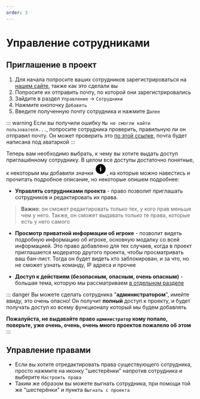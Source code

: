 ```yaml
---
order: 3
---
```


# Управление сотрудниками

## Приглашение в проект

1. Для начала попросите ваших сотрудников зарегистрироваться на [нашем сайте](https://rustapp.io/), также как это сделали вы
2. Попросите их отправить почту, по которой они зарегистрировались
3. Зайдите в раздел `Управление` -> `Сотрудники`
4. Нажмите кнопочку `Добавить`
5. Введите полученную почту сотрудника и нажмите `Далее`

::: warning
Если вы получили ошибку `Мы не смогли найти пользователя...`, попросите сотрудника проверить, правильную ли он отправил почту. Он может проверить это [по этой ссылке](https://rustapp.io/client/profile), почта будет написана под аватаркой
:::

Теперь вам необходимо выбрать, к чему вы хотите выдать доступ приглашённому сотруднику. В целом все доступы достаточно понятные, к некоторым мы добавили значки ![An image](/assets/icons/warning-circle.svg#icon), на которые можно навестись и прочитать подробное описание, но некоторые опишем подробнее:

* **Управлять сотрудниками проекта** - право позволит приглашать сотрудников и редактировать их права.  
> **Важно**: он сможет редактировать только тех, у кого прав меньше чем у него. Также, он сможет выдавать только те права, которые есть у него самого

* **Просмотр приватной информации об игроке** - позволит видеть подробную информацию об игроке, основную модалку со всей информацией. Это право добавлено для тех случаев, когда в проект приглашается модератор другого проекта, чтобы просматривать ваш бан-лист. Тогда он будет видеть кто заблокирован, и за что, но не сможет узнать команду, IP адреса и прочее

* **Доступ к действиям (безопасным, опасным, очень опасным)** - большая тема, которую мы рассматриваем [в отдельном разделе](./../../pro/actions/commands-basic)

::: danger
Вы можете сделать сотрудника "**администратором**", имейте ввиду, это очень опасно! Он получит **полный** доступ к проекту, и будет получать доступ ко всему функционалу который мы будем добавлять

**Пожалуйста, не выдавайте право **`администратор`** кому попало, поверьте, уже очень, очень, очень много проектов пожалело об этом**
:::

## Управление правами
* Если вы хотите отредактировать права существующего сотрудника, просто нажмите на иконку "шестерёнки" напротив сотрудника и выберите `Настроить права`  
* Таким же образом вы можете выгнать сотрудника, при помощи той же "шестерёнки" и пункта `Выгнать с проекта`